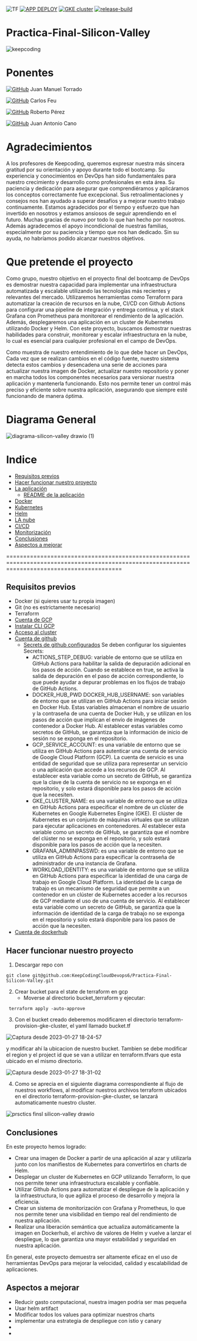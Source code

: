 ![TF](https://img.shields.io/badge/Supports%20Terraform%20Version-%3E%3D1.3.4-blue.svg) [![APP DEPLOY](https://github.com/KeepCodingCloudDevops6/Practica-Final-Silicon-Valley/actions/workflows/app-deploy.yaml/badge.svg)](https://github.com/KeepCodingCloudDevops6/Practica-Final-Silicon-Valley/actions/workflows/app-deploy.yaml)
[![GKE cluster](https://github.com/KeepCodingCloudDevops6/Practica-Final-Silicon-Valley/actions/workflows/gke-cluster.yaml/badge.svg)](https://github.com/KeepCodingCloudDevops6/Practica-Final-Silicon-Valley/actions/workflows/gke-cluster.yaml) [![release-build](https://github.com/KeepCodingCloudDevops6/Practica-Final-Silicon-Valley/actions/workflows/versioning-app.yaml/badge.svg)](https://github.com/KeepCodingCloudDevops6/Practica-Final-Silicon-Valley/actions/workflows/versioning-app.yaml)
# Practica-Final-Silicon-Valley
![keepcoding](https://user-images.githubusercontent.com/107815913/214015974-a306ba44-3ae4-4840-a334-b8e5bcf311fd.png)

# Ponentes
[![GitHub](https://badgen.net/badge/icon/github?icon=github&label)](https://github.com/JuanMaTB)  Juan Manuel Torrado

[![GitHub](https://badgen.net/badge/icon/github?icon=github&label)](https://github.com/carlosfeufernandez)  Carlos Feu 

[![GitHub](https://badgen.net/badge/icon/github?icon=github&label)](https://github.com/roberto-asir)  Roberto Pérez

[![GitHub](https://badgen.net/badge/icon/github?icon=github&label)](https://github.com/jacano1986)  Juan Antonio Cano

# Agradecimientos

A los profesores de Keepcoding, queremos expresar nuestra más sincera gratitud por su orientación y apoyo durante todo el bootcamp. Su experiencia y conocimientos en DevOps han sido fundamentales para nuestro crecimiento y desarrollo como profesionales en esta área. Su paciencia y dedicación para asegurar que comprendiéramos y aplicáramos los conceptos correctamente fue excepcional. Sus retroalimentaciones y consejos nos han ayudado a superar desafíos y a mejorar nuestro trabajo continuamente. Estamos agradecidos por el tiempo y esfuerzo que han invertido en nosotros y estamos ansiosos de seguir aprendiendo en el futuro. Muchas gracias de nuevo por todo lo que han hecho por nosotros. Además agradecemos el apoyo incondicional de nuestras familias, especialmente por su paciencia y tiempo que nos han dedicado. Sin su ayuda, no habríamos podido alcanzar nuestros objetivos.

# Que pretende el proyecto

Como grupo, nuestro objetivo en el proyecto final del bootcamp de DevOps es demostrar nuestra capacidad para implementar una infraestructura automatizada y escalable utilizando las tecnologías más recientes y relevantes del mercado. Utilizaremos herramientas como Terraform para automatizar la creación de recursos en la nube, CI/CD con Github Actions para configurar una pipeline de integración y entrega continua, y el stack Grafana con Prometheus para monitorear el rendimiento de la aplicación. Además, desplegaremos una aplicación en un cluster de Kubernetes utilizando Docker y Helm. Con este proyecto, buscamos demostrar nuestras habilidades para construir, monitorear y escalar infraestructura en la nube, lo cual es esencial para cualquier profesional en el campo de DevOps. 

Como muestra de nuestro entendimiento de lo que debe hacer un DevOps, Cada vez que se realizan cambios en el código fuente, nuestro sistema detecta estos cambios y desencadena una serie de acciones para actualizar nuestra imagen de Docker, actualizar nuestro repositorio y poner en marcha todos los componentes necesarios para versionar nuestra aplicación y mantenerla funcionando. Esto nos permite tener un control más preciso y eficiente sobre nuestra aplicación, asegurando que siempre esté funcionando de manera óptima.

# Diagrama General
![diagrama-silicon-valley drawio (1)](https://user-images.githubusercontent.com/107815913/215150296-a371314c-338e-423d-81a2-76212735b3c6.png)


# Indice

- [Requisitos previos](#requisitos-previos)
- [Hacer funcionar nuestro proyecto](#hacer-funcionar-nuestro-proyecto)
- [La aplicación](./quiz-app/quiz-app-Readme.md)
  - [README de la aplicación](./quiz-app/README.md)
- [Docker](./quiz-app/README-docker.md)
- [Kubernetes](./k8s-app/README-kubernetes.md)
- [Helm](./quiz-app-helm/README-helm.md)
- [LA nube](./terraform-provision-gke-cluster/README-terraform.md)
- [CI/CD](./.github/workflows/README-workflows.md)
- [Monitorización](./terraform-provision-gke-cluster/assets/README-monitoring.md) 
- [Conclusiones](#conclusiones)
- [Aspectos a mejorar](#aspectos-a-mejorar)


==============================================================================================================================================

## Requisitos previos


  - Docker (si quieres usar tu propia imagen)
  - Git (no es estrictamente necesario)
  - Terraform
  - [Cuenta de GCP](https://cloud.google.com/apigee/docs/hybrid/v1.4/precog-gcpaccount?hl=es-419)
  - [Instalar CLI GCP](https://cloud.google.com/sdk/docs/install?hl=es-419)
  - [Acceso al cluster](https://cloud.google.com/kubernetes-engine/docs/how-to/cluster-access-for-kubectl?hl=es-419)
  - [Cuenta de github](https://docs.github.com/es/get-started/signing-up-for-github/signing-up-for-a-new-github-account)  
    -  [Secrets de github configurados](https://docs.github.com/es/actions/security-guides/encrypted-secrets#crear-secretos-cifrados-para-un-repositorio ) Se deben configurar los siguientes Secrets:
       * ACTIONS_STEP_DEBUG: variable de entorno que se utiliza en GitHub Actions para habilitar la salida de depuración adicional en los pasos de acción. Cuando se establece en true, se activa la salida de depuración en el paso de acción correspondiente, lo que puede ayudar a depurar problemas en los flujos de trabajo de GitHub Actions.
       * DOCKER_HUB_PWD DOCKER_HUB_USERNAME: son variables de entorno que se utilizan en GitHub Actions para iniciar sesión en Docker Hub. Estas variables almacenan el nombre de usuario y la contraseña de una cuenta de Docker Hub, y se utilizan en los pasos de acción que implican el envío de imágenes de contenedor a Docker Hub. Al establecer estas variables como secretos de GitHub, se garantiza que la información de inicio de sesión no se exponga en el repositorio.
       * GCP_SERVICE_ACCOUNT: es una variable de entorno que se utiliza en GitHub Actions para autenticar una cuenta de servicio de Google Cloud Platform (GCP). La cuenta de servicio es una entidad de seguridad que se utiliza para representar un servicio o una aplicación que accede a los recursos de GCP. Al establecer esta variable como un secreto de GitHub, se garantiza que la clave de la cuenta de servicio no se exponga en el repositorio, y solo estará disponible para los pasos de acción que la necesiten.
       * GKE_CLUSTER_NAME: es una variable de entorno que se utiliza en GitHub Actions para especificar el nombre de un clúster de Kubernetes en Google Kubernetes Engine (GKE). El clúster de Kubernetes es un conjunto de máquinas virtuales que se utilizan para ejecutar aplicaciones en contenedores. Al establecer esta variable como un secreto de GitHub, se garantiza que el nombre del clúster no se exponga en el repositorio, y solo estará disponible para los pasos de acción que la necesiten.
       * GRAFANA_ADMINPASSWD: es una variable de entorno que se utiliza en GitHub Actions para especificar la contraseña de administrador de una instancia de Grafana.
       * WORKLOAD_IDENTITY: es una variable de entorno que se utiliza en GitHub Actions para especificar la identidad de una carga de trabajo en Google Cloud Platform. La identidad de la carga de trabajo es un mecanismo de seguridad que permite a un contenedor en un clúster de Kubernetes acceder a los recursos de GCP mediante el uso de una cuenta de servicio. Al establecer esta variable como un secreto de GitHub, se garantiza que la información de identidad de la carga de trabajo no se exponga en el repositorio y solo estará disponible para los pasos de acción que la necesiten.
  - [Cuenta de dockerhub](https://hub.docker.com/signup)
  
  
## Hacer funcionar nuestro proyecto

  1. Descargar repo con    
```
git clone git@github.com:KeepCodingCloudDevops6/Practica-Final-Silicon-Valley.git
```
  2. Crear bucket para el state de terraform en gcp 
     * Moverse al directorio bucket_terraform y ejecutar:     
```
 terraform apply -auto-approve
```
  3. Con el bucket creado deberemos modificaren el directorio terraform-provision-gke-cluster, el yaml llamado bucket.tf
  
  ![Captura desde 2023-01-27 18-24-57](https://user-images.githubusercontent.com/107815913/215153849-5eea1fc3-e793-4b61-b58a-8c07e3b675e7.png)   
  
  y modificar ahí la ubicacion de nuestro bucket. Tambien se debe modificar el region y el project id que se van a utilizar en terraform.tfvars que esta ubicado en el mismo directorio.
  
  ![Captura desde 2023-01-27 18-31-02](https://user-images.githubusercontent.com/107815913/215154691-bd66df3e-2f19-4368-8b08-1ac11bfbb896.png)
  
  4. Como se aprecia en el siguiente diagrama correspondiente al flujo de nuestros workflows, al modificar nuestros archivos terraform ubicados en el directorio terraform-provision-gke-cluster, se lanzará automaticamente nuestro cluster. 


![prsctics finsl silicon-valley drawio](https://user-images.githubusercontent.com/107815913/215132972-4ba5e6ba-8c73-42f0-8b3a-12b63e8a8a99.png)
  

## Conclusiones

En este proyecto hemos logrado:

  * Crear una imagen de Docker a partir de una aplicación al azar y utilizarla junto con los manifiestos de Kubernetes para convertirlos en charts de Helm.
  * Desplegar un cluster de Kubernetes en GCP utilizando Terraform, lo que nos permite tener una infraestructura escalable y confiable.
  * Utilizar Github Actions para automatizar el despliegue de la aplicación y la infraestructura, lo que agiliza el proceso de desarrollo y mejora la eficiencia.
  * Crear un sistema de monitorización con Grafana y Prometheus, lo que nos permite tener una visibilidad en tiempo real del rendimiento de nuestra aplicación.
  * Realizar una liberación semántica que actualiza automáticamente la imagen en Dockerhub, el archivo de valores de Helm y vuelve a lanzar el despliegue, lo que garantiza una mayor estabilidad y seguridad en nuestra aplicación.
  
En general, este proyecto demuestra ser altamente eficaz en el uso de herramientas DevOps para mejorar la velocidad, calidad y escalabilidad de  aplicaciones.

## Aspectos a mejorar 

- Reducir gasto computacional, nuestra imagen podria ser mas pequeña
- Usar helm artifact
- Modificar todos los values para optimizar nuestros charts
- implementar una estrategia de despliegue con istio y canary
- 
- 
